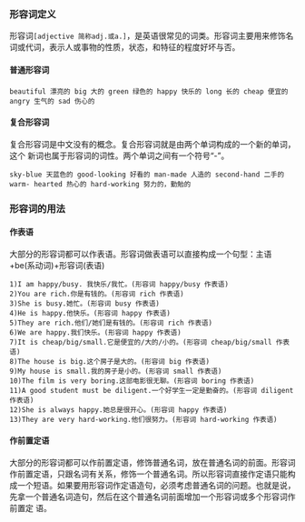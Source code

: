 ### 形容词定义

​	形容词`[adjective 简称adj.或a.]`，是英语很常见的词类。形容词主要用来修饰名词或代词，表示人或事物的性质，状态，和特征的程度好坏与否。

#### 普通形容词

`beautiful 漂亮的 big 大的 green 绿色的 happy 快乐的 long 长的 cheap 便宜的 angry 生气的 sad 伤心的`

#### 复合形容词

​	复合形容词是中文没有的概念。复合形容词就是由两个单词构成的一个新的单词，这个 新词也属于形容词的词性。两个单词之间有一个符号“-”。

`sky-blue 天蓝色的 good-looking 好看的 man-made 人造的 second-hand 二手的 warm- hearted 热心的 hard-working 努力的，勤勉的`

### 形容词的用法

#### 作表语

​	大部分的形容词都可以作表语。形容词做表语可以直接构成一个句型：主语+be(系动词)+形容词(表语)

```
1)I am happy/busy. 我快乐/我忙。(形容词 happy/busy 作表语)
2)You are rich.你是有钱的。(形容词 rich 作表语)
3)She is busy.她忙。(形容词 busy 作表语)
4)He is happy.他快乐。(形容词 happy 作表语)
5)They are rich.他们/她们是有钱的。(形容词 rich 作表语)
6)We are happy.我们快乐。(形容词 happy 作表语)
7)It is cheap/big/small.它是便宜的/大的/小的。(形容词 cheap/big/small 作表语) 
8)The house is big.这个房子是大的。(形容词 big 作表语)
9)My house is small.我的房子是小的。(形容词 small 作表语)
10)The film is very boring.这部电影很无聊。(形容词 boring 作表语)
11)A good student must be diligent.一个好学生一定是勤奋的。(形容词 diligent 作表语)
12)She is always happy.她总是很开心。(形容词 happy 作表语)
13)They are very hard-working.他们很努力。(形容词 hard-working 作表语)
```

#### 作前置定语

​	大部分的形容词都可以作前置定语，修饰普通名词，放在普通名词的前面。形容词作前置定语，只跟名词有关系，修饰一个普通名词。所以形容词直接作定语只能构成一个短语。如果要用形容词作定语造句，必须考虑普通名词的问题。也就是说， 先拿一个普通名词造句，然后在这个普通名词前面增加一个形容词或多个形容词作前置定 语。